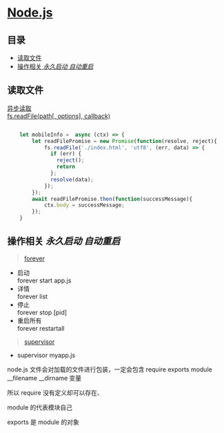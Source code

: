# [Node.js](http://nodejs.cn/api/)

## 目录

* [读取文件](#00)
* [操作相关 *永久启动 自动重启*](#01)

## <div id="00">读取文件</div>
[异步读取 <br> fs.readFile(path[, options], callback) ](http://nodejs.cn/api/fs.html#fs_fs_readfile_path_options_callback)


```JavaScript

	let mobileInfo =  async (ctx) => {
		let readFilePromise = new Promise(function(resolve, reject){
			fs.readFile('./index.html', 'utf8', (err, data) => {
			  if (err) {
				reject();
				return
			  };
			  resolve(data);
			});
		});
		await readFilePromise.then(function(successMessage){
			ctx.body = successMessage;
		});
	}

```


## <div id="01">操作相关 *永久启动 自动重启*</div>

> [forever](https://github.com/foreverjs/forever)

* 启动<br>forever start app.js
* 详情<br>forever list
* 停止<br>forever stop [pid]
* 重启所有<br>forever restartall

> [supervisor](https://github.com/petruisfan/node-supervisor)

*  supervisor myapp.js


node.js 文件会对加载的文件进行包装，一定会包含 require exports module __filename __dirname 变量  

所以 require 没有定义却可以存在、  

module 的代表模块自己

exports 是 module 的对象






